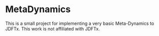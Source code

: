 # MetaDynamics
This is a small project for implementing a very basic Meta-Dynamics to JDFTx. This work is not affiliated with JDFTx.
